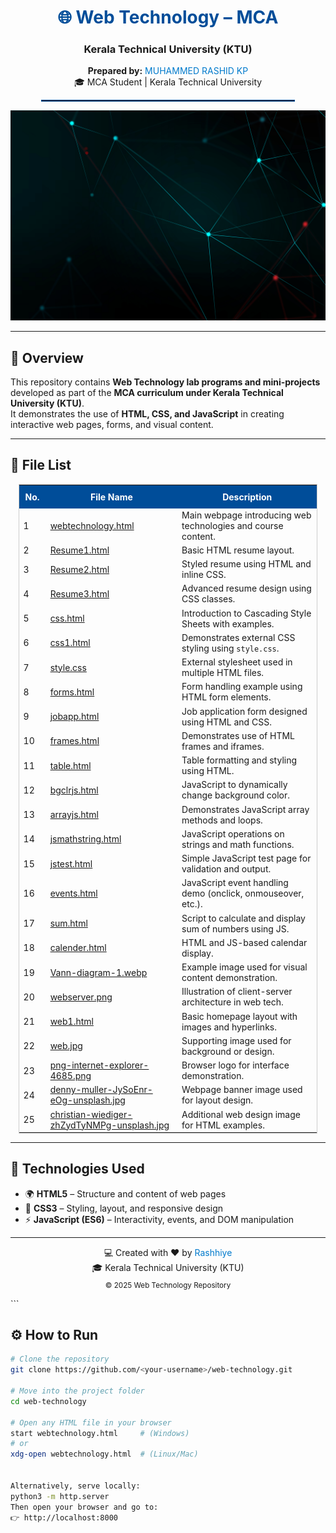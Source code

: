 <div align="center">

<h1 style="color:#004d99;">🌐 Web Technology – MCA</h1>
<h3>Kerala Technical University (KTU)</h3>

<p>
<b>Prepared by:</b> <span style="color:#007acc;">MUHAMMED RASHID KP</span> <br>
🎓 MCA Student | Kerala Technical University  
</p>

<hr style="border: 1px solid #004d99; width:80%;">

<img src="webpg.jpg" alt="Web Technology Banner" width="700px">

</div>

---

## 🧾 Overview

This repository contains **Web Technology lab programs and mini-projects** developed as part of the **MCA curriculum under Kerala Technical University (KTU)**.  
It demonstrates the use of **HTML, CSS, and JavaScript** in creating interactive web pages, forms, and visual content.

---

## 📂 File List

<div align="center">

<table style="border-collapse: collapse; width: 95%; border: 1px solid #ccc;">
  <tr style="background-color:#004d99; color:white;">
    <th style="padding:10px;">No.</th>
    <th style="padding:10px;">File Name</th>
    <th style="padding:10px;">Description</th>
  </tr>

  <tr><td>1</td><td><a href="webtechnology.html">webtechnology.html</a></td><td>Main webpage introducing web technologies and course content.</td></tr>
  <tr><td>2</td><td><a href="Resume1.html">Resume1.html</a></td><td>Basic HTML resume layout.</td></tr>
  <tr><td>3</td><td><a href="Resume2.html">Resume2.html</a></td><td>Styled resume using HTML and inline CSS.</td></tr>
  <tr><td>4</td><td><a href="Resume3.html">Resume3.html</a></td><td>Advanced resume design using CSS classes.</td></tr>
  <tr><td>5</td><td><a href="css.html">css.html</a></td><td>Introduction to Cascading Style Sheets with examples.</td></tr>
  <tr><td>6</td><td><a href="css1.html">css1.html</a></td><td>Demonstrates external CSS styling using <code>style.css</code>.</td></tr>
  <tr><td>7</td><td><a href="style.css">style.css</a></td><td>External stylesheet used in multiple HTML files.</td></tr>
  <tr><td>8</td><td><a href="forms.html">forms.html</a></td><td>Form handling example using HTML form elements.</td></tr>
  <tr><td>9</td><td><a href="jobapp.html">jobapp.html</a></td><td>Job application form designed using HTML and CSS.</td></tr>
  <tr><td>10</td><td><a href="frames.html">frames.html</a></td><td>Demonstrates use of HTML frames and iframes.</td></tr>
  <tr><td>11</td><td><a href="table.html">table.html</a></td><td>Table formatting and styling using HTML.</td></tr>
  <tr><td>12</td><td><a href="bgclrjs.html">bgclrjs.html</a></td><td>JavaScript to dynamically change background color.</td></tr>
  <tr><td>13</td><td><a href="arrayjs.html">arrayjs.html</a></td><td>Demonstrates JavaScript array methods and loops.</td></tr>
  <tr><td>14</td><td><a href="jsmathstring.html">jsmathstring.html</a></td><td>JavaScript operations on strings and math functions.</td></tr>
  <tr><td>15</td><td><a href="jstest.html">jstest.html</a></td><td>Simple JavaScript test page for validation and output.</td></tr>
  <tr><td>16</td><td><a href="events.html">events.html</a></td><td>JavaScript event handling demo (onclick, onmouseover, etc.).</td></tr>
  <tr><td>17</td><td><a href="sum.html">sum.html</a></td><td>Script to calculate and display sum of numbers using JS.</td></tr>
  <tr><td>18</td><td><a href="calender.html">calender.html</a></td><td>HTML and JS-based calendar display.</td></tr>
  <tr><td>19</td><td><a href="Vann-diagram-1.webp">Vann-diagram-1.webp</a></td><td>Example image used for visual content demonstration.</td></tr>
  <tr><td>20</td><td><a href="webserver.png">webserver.png</a></td><td>Illustration of client-server architecture in web tech.</td></tr>
  <tr><td>21</td><td><a href="web1.html">web1.html</a></td><td>Basic homepage layout with images and hyperlinks.</td></tr>
  <tr><td>22</td><td><a href="web.jpg">web.jpg</a></td><td>Supporting image used for background or design.</td></tr>
  <tr><td>23</td><td><a href="png-internet-explorer-4685.png">png-internet-explorer-4685.png</a></td><td>Browser logo for interface demonstration.</td></tr>
  <tr><td>24</td><td><a href="denny-muller-JySoEnr-eOg-unsplash.jpg">denny-muller-JySoEnr-eOg-unsplash.jpg</a></td><td>Webpage banner image used for layout design.</td></tr>
  <tr><td>25</td><td><a href="christian-wiediger-zhZydTyNMPg-unsplash.jpg">christian-wiediger-zhZydTyNMPg-unsplash.jpg</a></td><td>Additional web design image for HTML examples.</td></tr>
</table>

</div>

---

## 🧠 Technologies Used

- 🌍 **HTML5** – Structure and content of web pages  
- 🎨 **CSS3** – Styling, layout, and responsive design  
- ⚡ **JavaScript (ES6)** – Interactivity, events, and DOM manipulation  

---
<div align="center">

💻 Created with ❤️ by <span style="color:#007acc;">Rashhiye</span>
<br>
🎓 Kerala Technical University (KTU)
<br>
<sub>© 2025 Web Technology Repository</sub>

</div> ```

## ⚙️ How to Run

```bash
# Clone the repository
git clone https://github.com/<your-username>/web-technology.git

# Move into the project folder
cd web-technology

# Open any HTML file in your browser
start webtechnology.html     # (Windows)
# or
xdg-open webtechnology.html  # (Linux/Mac)


Alternatively, serve locally:
python3 -m http.server
Then open your browser and go to:
👉 http://localhost:8000
